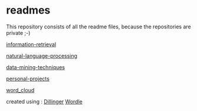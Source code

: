# readmes

This repository consists of all the readme files, because the repositories are private ;-) 

[information-retrieval](https://github.com/dixitk13/readmes.md/blob/master/information-retrieval.md)

[natural-language-processing](https://github.com/dixitk13/readmes.md/blob/master/natural-language-processing.md)

[data-mining-techniques](https://github.com/dixitk13/readmes.md/blob/master/data-mining-techniques.md)

[personal-projects](https://github.com/dixitk13/readmes.md/blob/master/personal-projects.md)

[word_cloud](https://github.com/dixitk13/readmes.md/blob/master/word_cloud.png)

created using : [Dillinger](http://dillinger.io/) [Wordle](http://www.wordle.net/)
